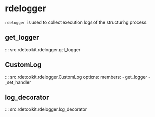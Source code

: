 # rdelogger

`rdelogger `is used to collect execution logs of the structuring process.

## get_logger

::: src.rdetoolkit.rdelogger.get_logger

## CustomLog

::: src.rdetoolkit.rdelogger.CustomLog
    options:
        members:
            - get_logger
            - _set_handler

## log_decorator

::: src.rdetoolkit.rdelogger.log_decorator

